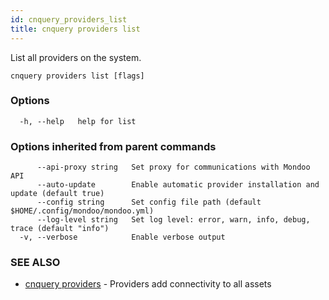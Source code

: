 ```yaml
---
id: cnquery_providers_list
title: cnquery providers list
---
```


List all providers on the system.

```
cnquery providers list [flags]
```

### Options

```
  -h, --help   help for list
```

### Options inherited from parent commands

```
      --api-proxy string   Set proxy for communications with Mondoo API
      --auto-update        Enable automatic provider installation and update (default true)
      --config string      Set config file path (default $HOME/.config/mondoo/mondoo.yml)
      --log-level string   Set log level: error, warn, info, debug, trace (default "info")
  -v, --verbose            Enable verbose output
```

### SEE ALSO

- [cnquery providers](cnquery_providers.md) - Providers add connectivity to all assets
